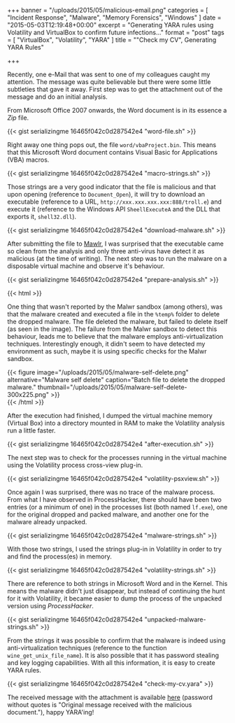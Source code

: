 +++
banner = "/uploads/2015/05/malicious-email.png"
categories = [ "Incident Response", "Malware", "Memory Forensics", "Windows" ]
date = "2015-05-03T12:19:48+00:00"
excerpt = "Generating YARA rules using Volatility and VirtualBox to confirm future infections..."
format = "post"
tags = [ "VirtualBox", "Volatility", "YARA" ]
title = "\"Check my CV\", Generating YARA Rules"

+++

Recently, one e-Mail that was sent to one of my colleagues caught my attention. The message was quite believable but there were some little subtleties that gave it away. First step was to get the attachment out of the message and do an initial analysis.

<!--more-->

From Microsoft Office 2007 onwards, the Word document is in its essence a *Zip* file.

{{< gist serializingme 16465f042c0d287542e4 "word-file.sh" >}}

Right away one thing pops out, the file `word/vbaProject.bin`. This means that this Microsoft Word document contains Visual Basic for Applications (VBA) macros.

{{< gist serializingme 16465f042c0d287542e4 "macro-strings.sh" >}}

Those strings are a very good indicator that the file is malicious and that upon opening (reference to `Document_Open`), it will try to download an executable (reference to a URL, `http://xxx.xxx.xxx.xxx:888/troll.e`) and execute it (reference to the Windows API `SheellExecuteA` and the DLL that exports it, `shell32.dll`).

{{< gist serializingme 16465f042c0d287542e4 "download-malware.sh" >}}

After submitting the file to [Mawlr][1], I was surprised that the executable came so clean from the analysis and only three anti-virus have detect it as malicious (at the time of writing). The next step was to run the malware on a disposable virtual machine and observe it's behaviour.

{{< gist serializingme 16465f042c0d287542e4 "prepare-analysis.sh" >}}

{{< html >}}
<div class="row">
  <div class="col-md-6">
  <p>One thing that wasn't reported by the Malwr sandbox (among others), was that the malware created and executed a file in the <code>%temp%</code> folder to delete the dropped malware. The file deleted the malware, but failed to delete itself (as seen in the image). The failure from the Malwr sandbox to detect this behaviour, leads me to believe that the malware employs anti-virtualization techniques. Interestingly enough, it didn't seem to have detected my environment as such, maybe it is using specific checks for the Malwr sandbox.</p>
  </div>
  <div class="col-md-6">
  {{< figure image="/uploads/2015/05/malware-self-delete.png" alternative="Malware self delete" caption="Batch file to delete the dropped malware." thumbnail="/uploads/2015/05/malware-self-delete-300x225.png" >}}
  </div>
</div>
{{< /html >}}

After the execution had finished, I dumped the virtual machine memory (Virtual Box) into a directory mounted in RAM to make the Volatility analysis run a little faster.

{{< gist serializingme 16465f042c0d287542e4 "after-execution.sh" >}}

The next step was to check for the processes running in the virtual machine using the Volatility process cross-view plug-in.

{{< gist serializingme 16465f042c0d287542e4 "volatility-psxview.sh" >}}

Once again I was surprised, there was no trace of the malware process. From what I have observed in ProcessHacker, there should have been two entries (or a minimum of one) in the processes list (both named `lf.exe`), one for the original dropped and packed malware, and another one for the malware already unpacked.

{{< gist serializingme 16465f042c0d287542e4 "malware-strings.sh" >}}

With those two strings, I used the strings plug-in in Volatility in order to try and find the process(es) in memory.

{{< gist serializingme 16465f042c0d287542e4 "volatility-strings.sh" >}}

There are reference to both strings in Microsoft Word and in the Kernel. This means the malware didn't just disappear, but instead of continuing the hunt for it with Volatility, it became easier to dump the process of the unpacked version using *ProcessHacker*.

{{< gist serializingme 16465f042c0d287542e4 "unpacked-malware-strings.sh" >}}

From the strings it was possible to confirm that the malware is indeed using anti-virtualization techniques (reference to the function `wine_get_unix_file_name`). It is also possible that it has password stealing and key logging capabilities. With all this information, it is easy to create YARA rules.

{{< gist serializingme 16465f042c0d287542e4 "check-my-cv.yara" >}}

The received message with the attachment is available [here][2] (password without quotes is "Original message received with the malicious document."), happy YARA'ing!</a>

[1]: https://malwr.com/analysis/YmE4NmFiOTQyZWFmNDM4MTgwNmQ4YzAwNWQ1ZTU5YTg/ "Mawlr analysis"
[2]: /uploads/2015/05/email-message.zip  "e-Mail message"
